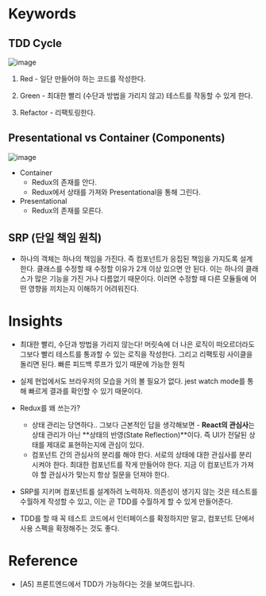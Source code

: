 # Keywords

## TDD Cycle

![image](https://user-images.githubusercontent.com/43740455/175890274-ec425c6d-64d5-472a-8d21-9c946706221d.png)

1. Red - 일단 만들어야 하는 코드를 작성한다.

2. Green - 최대한 빨리 (수단과 방법을 가리지 않고) 테스트를 작동할 수 있게 한다.

3. Refactor - 리팩토링한다.

## Presentational vs Container (Components)

![image](https://user-images.githubusercontent.com/43740455/175892270-26e078c0-1115-4df8-aab2-6e8d588a3c79.png)

- Container
  - Redux의 존재를 안다.
  - Redux에서 상태를 가져와 Presentational을 통해 그린다.
- Presentational
  - Redux의 존재를 모른다.

## SRP (단일 책임 원칙)

- 하나의 객체는 하나의 책임을 가진다. 즉 컴포넌트가 응집된 책임을 가지도록 설계한다. 클래스를 수정할 때 수정할 이유가 2개 이상 있으면 안 된다. 이는 하나의 클래스가 많은 기능을 가진 거나 다름없기 때문이다. 이러면 수정할 때 다른 모듈들에 어떤 영향을 끼치는지 이해하기 어려워진다.

# Insights

- 최대한 빨리, 수단과 방법을 가리지 않는다! 머릿속에 더 나은 로직이 떠오르더라도 그보다 빨리 테스트를 통과할 수 있는 로직을 작성한다. 그리고 리팩토링 사이클을 돌리면 된다. 빠른 피드백 루프가 있기 때문에 가능한 원칙

- 실제 현업에서도 브라우저의 모습을 거의 볼 필요가 없다. jest watch mode를 통해 빠르게 결과를 확인할 수 있기 때문이다.

- Redux를 왜 쓰는가?

  - 상태 관리는 당연하다.. 그보다 근본적인 답을 생각해보면 - **React의 관심사**는 상태 관리가 아닌 **상태의 반영(State Reflection)**이다. 즉 UI가 전달된 상태를 제대로 표현하는지에 관심이 있다.
  - 컴포넌트 간의 관심사의 분리를 해야 한다. 서로의 상태에 대한 관심사를 분리 시켜야 한다. 최대한 컴포넌트를 작게 만들어야 한다. 지금 이 컴포넌트가 가져야 할 관심사가 맞는지 항상 질문을 던져야 한다.

- SRP를 지키며 컴포넌트를 설계하려 노력하자. 의존성이 생기지 않는 것은 테스트를 수월하게 작성할 수 있고, 이는 곧 TDD를 수월하게 할 수 있게 만들어준다.

- TDD를 할 때 꼭 테스트 코드에서 인터페이스를 확정하지만 말고, 컴포넌트 단에서 사용 스펙을 확정해주는 것도 좋다.

# Reference

- [A5] 프론트엔드에서 TDD가 가능하다는 것을 보여드립니다.
